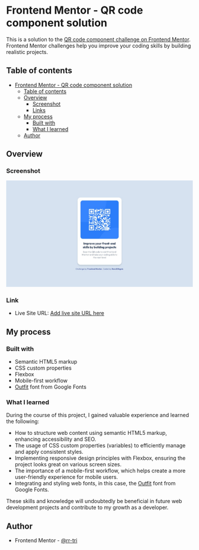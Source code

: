 # Frontend Mentor - QR code component solution

This is a solution to the [QR code component challenge on Frontend Mentor](https://www.frontendmentor.io/challenges/qr-code-component-iux_sIO_H). Frontend Mentor challenges help you improve your coding skills by building realistic projects. 

## Table of contents

- [Frontend Mentor - QR code component solution](#frontend-mentor---qr-code-component-solution)
  - [Table of contents](#table-of-contents)
  - [Overview](#overview)
    - [Screenshot](#screenshot)
    - [Links](#links)
  - [My process](#my-process)
    - [Built with](#built-with)
    - [What I learned](#what-i-learned)
  - [Author](#author)

## Overview

### Screenshot

![screenshot snap](./screenshot.jpeg)

### Link

- Live Site URL: [Add live site URL here](https://rr-tri.github.io/qr-code-component-main/)

## My process

### Built with

- Semantic HTML5 markup
- CSS custom properties
- Flexbox
- Mobile-first workflow
- [Outfit](https://fonts.google.com/specimen/Outfit) font from Google Fonts

### What I learned

During the course of this project, I gained valuable experience and learned the following:

- How to structure web content using semantic HTML5 markup, enhancing accessibility and SEO.
- The usage of CSS custom properties (variables) to efficiently manage and apply consistent styles.
- Implementing responsive design principles with Flexbox, ensuring the project looks great on various screen sizes.
- The importance of a mobile-first workflow, which helps create a more user-friendly experience for mobile users.
- Integrating and styling web fonts, in this case, the [Outfit](https://fonts.google.com/specimen/Outfit) font from Google Fonts.

These skills and knowledge will undoubtedly be beneficial in future web development projects and contribute to my growth as a developer.

## Author

- Frontend Mentor - [@rr-tri](https://www.frontendmentor.io/profile/rr-tri)
